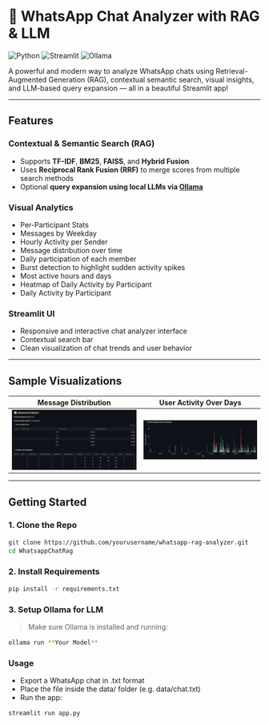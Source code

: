 # 💬 WhatsApp Chat Analyzer with RAG & LLM

![Python](https://img.shields.io/badge/Python-3.10%2B-blue.svg)
![Streamlit](https://img.shields.io/badge/Built%20with-Streamlit-ff4b4b.svg)
![Ollama](https://img.shields.io/badge/LLM-Ollama-blueviolet)

A powerful and modern way to analyze WhatsApp chats using Retrieval-Augmented Generation (RAG), contextual semantic search, visual insights, and LLM-based query expansion — all in a beautiful Streamlit app!

---

##  Features

###  Contextual & Semantic Search (RAG)
- Supports **TF-IDF**, **BM25**, **FAISS**, and **Hybrid Fusion**
- Uses **Reciprocal Rank Fusion (RRF)** to merge scores from multiple search methods
- Optional **query expansion using local LLMs via [Ollama](https://ollama.com/)**

### Visual Analytics
-  Per-Participant Stats
-  Messages by Weekday
-  Hourly Activity per Sender
-  Message distribution over time
-  Daily participation of each member
-  Burst detection to highlight sudden activity spikes
-  Most active hours and days
-  Heatmap of Daily Activity by Participant
-  Daily Activity by Participant

###  Streamlit UI
- Responsive and interactive chat analyzer interface
- Contextual search bar
- Clean visualization of chat trends and user behavior

---

##  Sample Visualizations

| Message Distribution | User Activity Over Days |
|----------------------|-------------------------|
| ![msg_dist](message.png) | ![user_activity](individual.png) |

---

##  Getting Started

### 1. Clone the Repo

```bash
git clone https://github.com/yourusername/whatsapp-rag-analyzer.git
cd WhatsappChatRag

```
### 2. Install Requirements

```bash
pip install -r requirements.txt
```

### 3. Setup Ollama for LLM
> Make sure Ollama is installed and running:

```bash
ollama run **Your Model**
```
### Usage
- Export a WhatsApp chat in .txt format
- Place the file inside the data/ folder (e.g. data/chat.txt)
- Run the app:
```bash
streamlit run app.py
```


